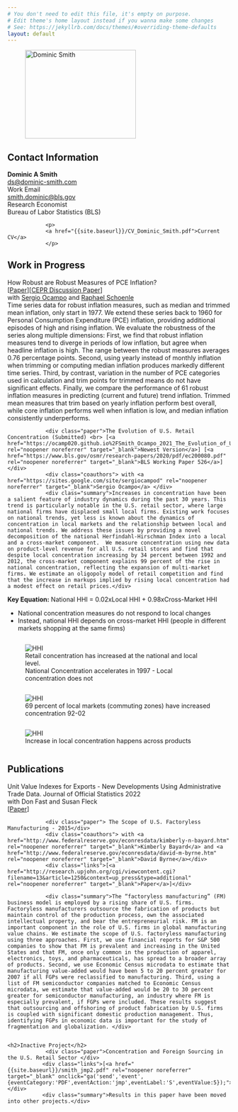 ```yaml
---
# You don't need to edit this file, it's empty on purpose.
# Edit theme's home layout instead if you wanna make some changes
# See: https://jekyllrb.com/docs/themes/#overriding-theme-defaults
layout: default
---
```

<div id="center">

</div>
<div class="picture">
<figure>
  <img src="{{site.baseurl}}/images/headshot-1.jpg" alt="Dominic Smith" width="250" height="200">
</figure>
</div>

<div class="contact">
                <h2>Contact Information</h2>
                <p>
                    <strong>Dominic A Smith</strong><br/>
                    <a href="mailto:ds@dominic-smith.com">ds@dominic-smith.com</a><br/>
                    Work Email<br />
                    <a href="mailto:smith.dominic@bls.gov">smith.dominic@bls.gov</a><br/>
                    Research Economist<br/>
                    Bureau of Labor Statistics (BLS)
                </p>


                <p>
                <a href="{{site.baseurl}}/CV_Dominic_Smith.pdf">Current CV</a>
                </p>

</div>

<div id="research">
    <a name="research"></a>

<h2>Work in Progress</h2>
  
  <div class="paper">How Robust are Robust Measures of PCE Inflation? <br> [<a href="https://ocamp020.github.io/OSS_Robust_Inflation.pdf" rel="noopener noreferrer" target="_blank">Paper</a>][<a href="https://cepr.org/active/publications/discussion_papers/dp.php?dpno=17485" rel="noopener noreferrer" target="_blank">CEPR Discussion Paper</a>]</div>
                <div class="coauthors"> with <a href="https://sites.google.com/site/sergiocampod" rel="noopener noreferrer" target="_blank">Sergio Ocampo</a> and <a href="https://people.brandeis.edu/~schoenle/" rel="noopener noreferrer" target="_blank">Raphael Schoenle</a> </div>
 <div class="summary">Time series data for robust inflation measures, such as median and trimmed mean inflation, only start in 1977. We extend these series back to 1960 for Personal Consumption Expenditure (PCE) inflation, providing additional episodes of high and rising inflation.  We evaluate the robustness of the series along multiple dimensions: First, we find that robust inflation measures tend to diverge in periods of low inflation, but agree when headline inflation is high. The range between the robust measures averages 0.76 percentage points. Second, using yearly instead of monthly inflation when trimming or computing median inflation produces markedly different time series.  Third, by contrast, variation in the number of PCE categories used in calculation and trim points for trimmed means do not have significant effects. Finally, we compare the performance of 61 robust inflation measures in predicting (current and future) trend inflation. Trimmed mean measures that trim based on yearly inflation perform best overall, while core inflation performs well when inflation is low, and median inflation consistently underperforms. </div>
  
                <div class="paper">The Evolution of U.S. Retail Concentration (Submitted) <br> [<a href="https://ocamp020.github.io%2FSmith_Ocampo_2021_The_Evolution_of_U_S__Retail_Concentration.pdf" rel="noopener noreferrer" target="_blank">Newest Version</a>] [<a href="https://www.bls.gov/osmr/research-papers/2020/pdf/ec200080.pdf" rel="noopener noreferrer" target="_blank">BLS Working Paper 526</a>]</div>
                <div class="coauthors"> with <a href="https://sites.google.com/site/sergiocampod" rel="noopener noreferrer" target="_blank">Sergio Ocampo</a> </div>
                <div class="summary">Increases in concentration have been a salient feature of industry dynamics during the past 30 years. This trend is particularly notable in the U.S. retail sector, where large national firms have displaced small local firms. Existing work focuses on national trends, yet less is known about the dynamics of concentration in local markets and the relationship between local and national trends. We address these issues by providing a novel decomposition of the national Herfindahl-Hirschman Index into a local and a cross-market component.  We measure concentration using new data on product-level revenue for all U.S. retail stores and find that despite local concentration increasing by 34 percent between 1992 and 2012, the cross-market component explains 99 percent of the rise in national concentration, reflecting the expansion of multi-market firms. We estimate an oligopoly model of retail competition and find that the increase in markups implied by rising local concentration had a modest effect on retail prices.</div>
<div class ="figures">
<strong>Key Equation:</strong> National HHI = 0.02xLocal HHI + 0.98xCross-Market HHI
<ul>
<li>National concentration measures do not respond to local changes</li>
<li>Instead, national HHI depends on cross-market HHI (people in different markets shopping at the same firms)</li>
</ul>
<div class="row">
  <div class="column">
    <figure>
      <img src="{{site.baseurl}}/images/hhi.png" alt="HHI" >
      <figcaption>Retail concentration has increased at the national and local level. <br>
        National Concentration accelerates in 1997 - Local concentration does not
      </figcaption>
    </figure>

  </div>
  <div class="column">
    <figure>
      <img src="{{site.baseurl}}/images/distr.png" alt="HHI" >
      <figcaption>69 percent of local markets (commuting zones) have increased concentration 92-02</figcaption>
    </figure>
  </div>
</div>
  <div class="row">
  <div class="column">
    <figure>
      <img src="{{site.baseurl}}/images/prod.png" alt="HHI" id="special">
      <figcaption>Increase in local concentration happens across products</figcaption>
    </figure>
  </div>
 <!--
  <div class="column">
    <figure>
      <img src="{{site.baseurl}}/images/markup.jpg" alt="HHI" >
      <figcaption>Change in markups implied by change in local HHI in <strong>simple model</strong> of Cournot competition</figcaption>
    </figure>
  </div>
-->
</div>
</div>
<!--
            <h2>Work in Progress</h2>
            <div class="paper"> The Evolution of Retail Concentration</div>
            <div class="paper">Imports and Retailer Markups</div>
-->
            <h2>Publications</h2>
                <div class="paper">Unit Value Indexes for Exports - New Developments Using Administrative Trade Data. Journal of Official Statistics 2022</div>
                <div class="coauthors"> with Don Fast and Susan Fleck</div>
               <div class="links">[<a href="https://doi.org/10.2478/jos-2022-0005" rel="noopener noreferrer" target="_blank">Paper</a>]</div>
  
                <div class="paper"> The Scope of U.S. Factoryless Manufacturing - 2015</div>
                <div class="coauthors"> with <a href="http://www.federalreserve.gov/econresdata/kimberly-n-bayard.htm" rel="noopener noreferrer" target="_blank">Kimberly Bayard</a> and <a href="http://www.federalreserve.gov/econresdata/david-m-byrne.htm" rel="noopener noreferrer" target="_blank">David Byrne</a></div>
                <div class="links">[<a href="http://research.upjohn.org/cgi/viewcontent.cgi?filename=13&article=1250&context=up_press&type=additional" rel="noopener noreferrer" target="_blank">Paper</a>]</div>

                <div class="summary">The “factoryless manufacturing” (FM) business model is employed by a rising share of U.S. firms. Factoryless manufacturers outsource the fabrication of products but maintain control of the production process, own the associated intellectual property, and bear the entrepreneurial risk. FM is an important component in the role of U.S. firms in global manufacturing value chains. We estimate the scope of U.S. factoryless manufacturing using three approaches. First, we use financial reports for S&P 500 companies to show that FM is prevalent and increasing in the United States and that FM, once only common in the production of apparel, electronics, toys, and pharmaceuticals, has spread to a broader array of products. Second, we use Economic Census microdata to estimate that manufacturing value-added would have been 5 to 20 percent greater for 2007 if all FGPs were reclassified to manufacturing. Third, using a list of FM semiconductor companies matched to Economic Census microdata, we estimate that value-added would be 20 to 30 percent greater for semiconductor manufacturing, an industry where FM is especially prevalent, if FGPs were included. These results suggest that outsourcing and offshoring of product fabrication by U.S. firms is coupled with significant domestic production management. Thus, identifying FGPs in economic data is important for the study of fragmentation and globalization. </div>


    <h2>Inactive Project</h2>
                <div class="paper">Concentration and Foreign Sourcing in the U.S. Retail Sector </div>
               <div class="links">[<a href="{{site.baseurl}}/smith_jmp2.pdf" rel="noopener noreferrer" target="_blank" onclick="ga('send','event',{eventCategory:'PDF',eventAction:'jmp',eventLabel:'S',eventValue:5});">Paper</a>]</div>
               <div class="summary">Results in this paper have been moved into other projects.</div>



<br/><br/>

</div>
